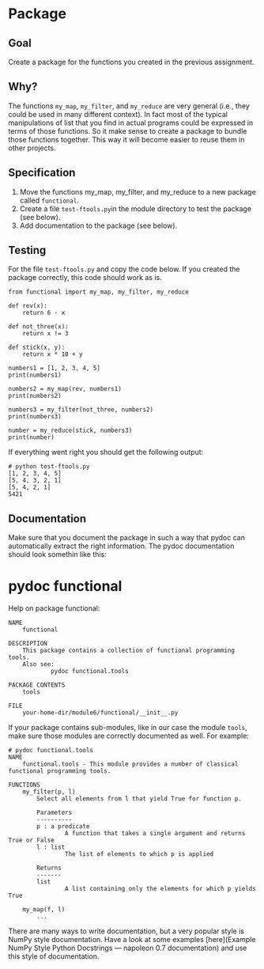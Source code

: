 # Package

## Goal

Create a package for the functions you created in the previous assignment.

## Why?

The functions `my_map`, `my_filter`, and `my_reduce` are very general (i.e., they could be used in many different context). In fact most of the typical manipulations of list that you find in actual programs could be expressed in terms of those functions. So it make sense to create a package to bundle those functions together. This way it will become easier to reuse them in other projects.

## Specification

1. Move the functions my_map, my_filter, and my_reduce to a new package called `functional`.
2. Create a file `test-ftools.py`in the module directory to test the package (see below).
3. Add documentation to the package (see below).

## Testing

For the file `test-ftools.py` and copy the code below. If you created the package correctly, this code should work as is.

	from functional import my_map, my_filter, my_reduce

	def rev(x):
		return 6 - x

	def not_three(x):
		return x != 3

	def stick(x, y):
		return x * 10 + y

	numbers1 = [1, 2, 3, 4, 5]
	print(numbers1)

	numbers2 = my_map(rev, numbers1)
	print(numbers2)

	numbers3 = my_filter(not_three, numbers2)
	print(numbers3)

	number = my_reduce(stick, numbers3)
	print(number)

If everything went right you should get the following output:

	# python test-ftools.py
	[1, 2, 3, 4, 5]
	[5, 4, 3, 2, 1]
	[5, 4, 2, 1]
	5421

## Documentation

Make sure that you document the package in such a way that pydoc can automatically extract the right information. The pydoc documentation should look somethin like this:

# pydoc functional
Help on package functional:

	NAME
	    functional

	DESCRIPTION
	    This package contains a collection of functional programming tools.
	    Also see:
	            pydoc functional.tools

	PACKAGE CONTENTS
	    tools

	FILE
	    your-home-dir/module6/functional/__init__.py

If your package contains sub-modules, like in our case the module `tools`, make sure those modules are correctly documented as well. For example:

	# pydoc functional.tools
	NAME
	    functional.tools - This module provides a number of classical functional programming tools.

	FUNCTIONS
	    my_filter(p, l)
	        Select all elements from l that yield True for function p.

	        Parameters
	        ----------
	        p : a predicate
	                A function that takes a single argument and returns True or False
	        l : list
	                The list of elements to which p is applied

	        Returns
	        -------
	        list
	                A list containing only the elements for which p yields True

	    my_map(f, l)
	        ...

There are many ways to write documentation, but a very popular style is NumPy style documentation. Have a look at some examples [here](Example NumPy Style Python Docstrings — napoleon 0.7 documentation) and use this style of documentation.
